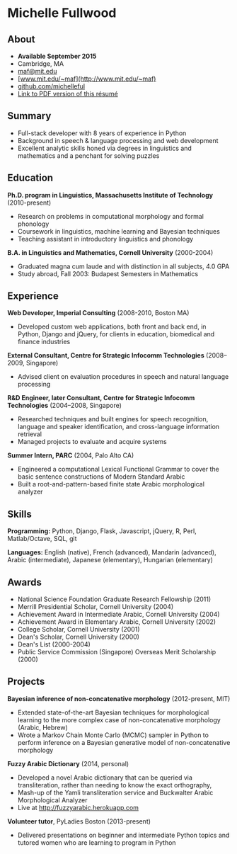 Michelle Fullwood
=================

About
-----
* **Available September 2015** 
* Cambridge, MA
* maf@mit.edu
* [www.mit.edu/~maf](http://www.mit.edu/~maf)
* [github.com/michelleful](http://github.com/michelleful)
* [Link to PDF version of this résumé](https://github.com/michelleful/CV/raw/master/michelle_fullwood_resume.pdf)

Summary
-------
* Full-stack developer with 8 years of experience in Python
* Background in speech & language processing and web development
* Excellent analytic skills honed via degrees in linguistics and mathematics and a penchant for solving puzzles

Education
---------
**Ph.D. program in Linguistics, Massachusetts Institute of Technology** (2010-present)
* Research on problems in computational morphology and formal phonology
* Coursework in linguistics, machine learning and Bayesian techniques
* Teaching assistant in introductory linguistics and phonology

**B.A. in Linguistics and Mathematics, Cornell University** (2000-2004)
* Graduated magna cum laude and with distinction in all subjects, 4.0 GPA
* Study abroad, Fall 2003: Budapest Semesters in Mathematics

Experience
----------
**Web Developer, Imperial Consulting** (2008-2010, Boston MA)
* Developed custom web applications, both front and back end, in Python, Django and jQuery, for clients in education, biomedical and finance industries

**External Consultant, Centre for Strategic Infocomm Technologies** (2008–2009, Singapore)
* Advised client on evaluation procedures in speech and natural language processing

**R&D Engineer, later Consultant, Centre for Strategic Infocomm Technologies** (2004–2008, Singapore)
* Researched techniques and built engines for speech recognition, language and speaker identification, and cross-language information retrieval
* Managed projects to evaluate and acquire systems

**Summer Intern, PARC** (2004, Palo Alto CA)
* Engineered a computational Lexical Functional Grammar to cover the basic sentence constructions of Modern Standard Arabic
* Built a root-and-pattern-based finite state Arabic morphological analyzer

Skills
------
**Programming:** Python, Django, Flask, Javascript, jQuery, R, Perl, Matlab/Octave, SQL, git

**Languages:** English (native), French (advanced), Mandarin (advanced), Arabic (intermediate), Japanese (elementary), Hungarian (elementary)

Awards
------
* National Science Foundation Graduate Research Fellowship (2011)
* Merrill Presidential Scholar, Cornell University (2004)
* Achievement Award in Intermediate Arabic, Cornell University (2004)
* Achievement Award in Elementary Arabic, Cornell University (2002)
* College Scholar, Cornell University (2001)
* Dean's Scholar, Cornell University (2000)
* Dean's List (2000-2004)
* Public Service Commission (Singapore) Overseas Merit Scholarship (2000)

Projects
--------
**Bayesian inference of non-concatenative morphology** (2012-present, MIT)
* Extended state-of-the-art Bayesian techniques for morphological learning to the more complex case of non-concatenative morphology (Arabic, Hebrew)
* Wrote a Markov Chain Monte Carlo (MCMC) sampler in Python to perform inference on a Bayesian generative model of non-concatenative morphology

**Fuzzy Arabic Dictionary** (2014, personal)
* Developed a novel Arabic dictionary that can be queried via transliteration, rather than needing to know the exact orthography,
* Mash-up of the Yamli transliteration service and Buckwalter Arabic Morphological Analyzer
* Live at http://fuzzyarabic.herokuapp.com

**Volunteer tutor**, PyLadies Boston (2013-present)
* Delivered presentations on beginner and intermediate Python topics and tutored women who are learning to program in Python

